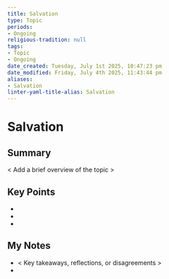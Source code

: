 ```yaml
---
title: Salvation
type: Topic
periods:
- Ongoing
religious-tradition: null
tags:
- Topic
- Ongoing
date_created: Tuesday, July 1st 2025, 10:47:23 pm
date_modified: Friday, July 4th 2025, 11:43:44 pm
aliases:
- Salvation
linter-yaml-title-alias: Salvation
---
```


# Salvation

## Summary
< Add a brief overview of the topic >

## Key Points
- 
- 
- 

## My Notes
- < Key takeaways, reflections, or disagreements >
- 